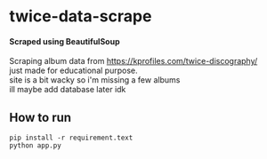 # twice-data-scrape
#### Scraped using BeautifulSoup
Scraping album data from https://kprofiles.com/twice-discography/  
just made for educational purpose.  
site is a bit wacky so i'm missing a few albums  
ill maybe add database later idk


## How to run
```
pip install -r requirement.text
python app.py
```
